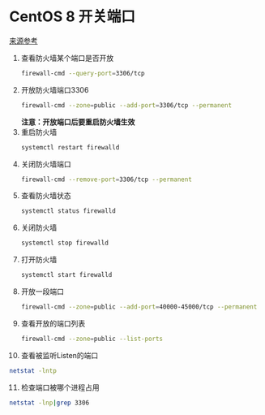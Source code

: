# CentOS 8 开关端口


[来源参考](https://blog.csdn.net/qq_32656561/article/details/105619911)

1. 查看防火墙某个端口是否开放
   ```bash
   firewall-cmd --query-port=3306/tcp
   ```
2. 开放防火墙端口3306
   ```bash
   firewall-cmd --zone=public --add-port=3306/tcp --permanent
   ```
   **注意：开放端口后要重启防火墙生效**
3. 重启防火墙
   ```bash
   systemctl restart firewalld
   ```
4. 关闭防火墙端口
   ```bash
   firewall-cmd --remove-port=3306/tcp --permanent
   ```
5. 查看防火墙状态
   ```bash
   systemctl status firewalld
   ```
6. 关闭防火墙
   ```bash
   systemctl stop firewalld
   ```
7. 打开防火墙
   ```bash
   systemctl start firewalld
   ```
8. 开放一段端口
   ```bash
   firewall-cmd --zone=public --add-port=40000-45000/tcp --permanent
   ```
9. 查看开放的端口列表
   ```bash
   firewall-cmd --zone=public --list-ports
   ```
10. 查看被监听Listen的端口
   ```bash
   netstat -lntp
   ```
11. 检查端口被哪个进程占用
   ```bash
   netstat -lnp|grep 3306
   ```

